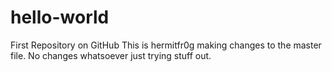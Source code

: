 # hello-world
First Repository on GitHub
This is hermitfr0g making changes to the master file. 
No changes whatsoever
just trying stuff out. 

